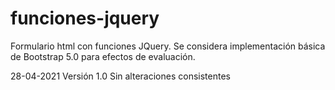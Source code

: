 # funciones-jquery
Formulario html con funciones JQuery. Se considera implementación básica de Bootstrap 5.0 para
efectos de evaluación.

28-04-2021  Versión 1.0 Sin alteraciones consistentes